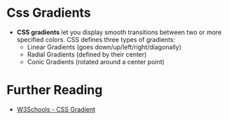 # Css Gradients

* __CSS gradients__ let you display smooth transitions between two or more specified colors. CSS defines three types of gradients:
    - Linear Gradients (goes down/up/left/right/diagonally)
    - Radial Gradients (defined by their center)
    - Conic Gradients (rotated around a center point)

# Further Reading
- [W3Schools - CSS Gradient](https://www.w3schools.com/css/css3_gradients.asp)